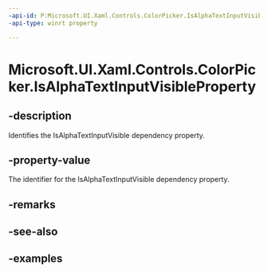 ```yaml
---
-api-id: P:Microsoft.UI.Xaml.Controls.ColorPicker.IsAlphaTextInputVisibleProperty
-api-type: winrt property

---
```

<!-- Property syntax.
public DependencyProperty IsAlphaTextInputVisibleProperty { get; }
-->

# Microsoft.UI.Xaml.Controls.ColorPicker.IsAlphaTextInputVisibleProperty


## -description

Identifies the IsAlphaTextInputVisible dependency property.


## -property-value

The identifier for the IsAlphaTextInputVisible dependency property.


## -remarks


## -see-also


## -examples


